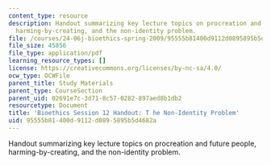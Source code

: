 ```yaml
---
content_type: resource
description: Handout summarizing key lecture topics on procreation and future people,
  harming-by-creating, and the non-identity problem.
file: /courses/24-06j-bioethics-spring-2009/95555b81400d9112d0895895b5d4682a_MIT24_06Js09_handout12.pdf
file_size: 45856
file_type: application/pdf
learning_resource_types: []
license: https://creativecommons.org/licenses/by-nc-sa/4.0/
ocw_type: OCWFile
parent_title: Study Materials
parent_type: CourseSection
parent_uid: 02691e7c-3d71-8c57-0282-897aed8b1db2
resourcetype: Document
title: 'Bioethics Session 12 Handout: T he Non-Identity Problem'
uid: 95555b81-400d-9112-d089-5895b5d4682a
---
```

Handout summarizing key lecture topics on procreation and future people, harming-by-creating, and the non-identity problem.